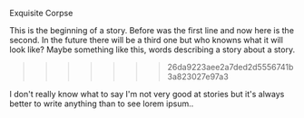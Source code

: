 Exquisite Corpse

This is the beginning of a story. Before was the first line and now here is the second.
In the future there will be a third one but who knowns what it will look like? Maybe something like this, words describing a story about a story.
>>>>>>> 26da9223aee2a7ded2d5556741b3a823027e97a3

<!--Story from Jordan -->
I don't really know what to say I'm not very good at stories but it's always better to write anything than to see lorem ipsum..
